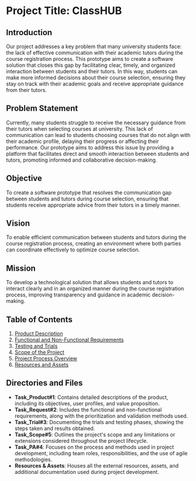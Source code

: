 # **Project Title: ClassHUB**

## **Introduction**
Our project addresses a key problem that many university students face: the lack of effective communication with their academic tutors during the course registration process. This prototype aims to create a software solution that closes this gap by facilitating clear, timely, and organized interaction between students and their tutors. In this way, students can make more informed decisions about their course selection, ensuring they stay on track with their academic goals and receive appropriate guidance from their tutors.

## **Problem Statement**
Currently, many students struggle to receive the necessary guidance from their tutors when selecting courses at university. This lack of communication can lead to students choosing courses that do not align with their academic profile, delaying their progress or affecting their performance. Our prototype aims to address this issue by providing a platform that facilitates direct and smooth interaction between students and tutors, promoting informed and collaborative decision-making.

## **Objective**
To create a software prototype that resolves the communication gap between students and tutors during course selection, ensuring that students receive appropriate advice from their tutors in a timely manner.

## **Vision**
To enable efficient communication between students and tutors during the course registration process, creating an environment where both parties can coordinate effectively to optimize course selection.

## **Mission**
To develop a technological solution that allows students and tutors to interact clearly and in an organized manner during the course registration process, improving transparency and guidance in academic decision-making.

## **Table of Contents**
1. [Product Description](./Task_Product%231)
2. [Functional and Non-Functional Requirements](./Task_Request%232)
3. [Testing and Trials](./Task_Trial%233)
4. [Scope of the Project](./Task_Scope%235)
5. [Project Process Overview](./Task_PA%234)
6. [Resources and Assets](./Resources%20&%20Assets)

## **Directories and Files**
- **Task_Product#1**: Contains detailed descriptions of the product, including its objectives, user profiles, and value proposition.
- **Task_Request#2**: Includes the functional and non-functional requirements, along with the prioritization and validation methods used.
- **Task_Trial#3**: Documenting the trials and testing phases, showing the steps taken and results obtained.
- **Task_Scope#5**: Outlines the project's scope and any limitations or extensions considered throughout the project lifecycle.
- **Task_PA#4**: Focuses on the process and methods used in project development, including team roles, responsibilities, and the use of agile methodologies.
- **Resources & Assets**: Houses all the external resources, assets, and additional documentation used during project development.
